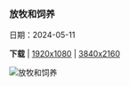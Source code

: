### 放牧和饲养

日期：2024-05-11

**下载**  |  [1920x1080](https://cn.bing.com/th?id=OHR.GuanacoMother_ZH-CN3856540256_1920x1080.jpg)  |  [3840x2160](https://cn.bing.com/th?id=OHR.GuanacoMother_ZH-CN3856540256_UHD.jpg)

![放牧和饲养](https://cn.bing.com/th?id=OHR.GuanacoMother_ZH-CN3856540256_1920x1080.jpg "潘帕省草原上的雌性原驼和它新出生的宝宝，阿根廷 (© Gabriel Rojo/Minden Pictures)")

